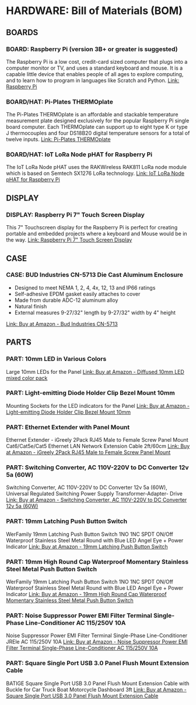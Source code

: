 # HARDWARE: Bill of Materials (BOM)

## BOARDS

### BOARD: Raspberry Pi (version 3B+ or greater is suggested)
The Raspberry Pi is a low cost, credit-card sized computer that plugs into a computer monitor or TV, and uses a standard keyboard and mouse. It is a capable little device that enables people of all ages to explore computing, and to learn how to program in languages like Scratch and Python.
[Link: Raspberry Pi](https://www.raspberrypi.org/products/raspberry-pi-4-model-b/)

### BOARD/HAT: Pi-Plates THERMOplate
The Pi-Plates THERMOplate is an affordable and stackable temperature measurement plate designed exclusively for the popular Raspberry Pi single board computer. Each THERMOplate can support up to eight type K or type J thermocouples and four DS18B20 digital temperature sensors for a total of twelve inputs.
[Link: Pi-Plates THERMOplate](https://pi-plates.com/thermoplate/)

### BOARD/HAT: IoT LoRa Node pHAT for Raspberry Pi
The IoT LoRa Node pHAT uses the RAKWireless RAK811 LoRa node module which is based on Semtech SX1276 LoRa technology.
[Link: IoT LoRa Node pHAT for Raspberry Pi](https://uk.pi-supply.com/products/iot-lora-node-phat-for-raspberry-pi)

## DISPLAY

### DISPLAY: Raspberry Pi 7" Touch Screen Display
This 7" Touchscreen display for the Raspberry Pi is perfect for creating portable and embedded projects where a keyboard and Mouse would be in the way.
[Link: Raspberry Pi 7" Touch Screen Display](https://www.amazon.com/Raspberry-Pi-7-Touchscreen-Display/dp/B0153R2A9I/)

## CASE

### CASE: BUD Industries CN-5713 Die Cast Aluminum Enclosure
* Designed to meet NEMA 1, 2, 4, 4x, 12, 13 and IP66 ratings
* Self-adhesive EPDM gasket easily attaches to cover
* Made from durable ADC-12 aluminum alloy
* Natural finish
* External measures 9-27/32" length by 9-27/32" width by 4" height

[Link: Buy at Amazon - Bud Industries CN-5713](https://www.amazon.com/gp/product/B005T78LQY/ref=ppx_yo_dt_b_search_asin_title)

## PARTS

### PART: 10mm LED in Various Colors
Large 10mm LEDs for the Panel
[Link: Buy at Amazon - Diffused 10mm LED mixed color pack](https://www.amazon.com/gp/product/B07KWFSLZG)

### PART: Light-emitting Diode Holder Clip Bezel Mount 10mm
Mounting Sockets for the LED indicators for the Panel
[Link: Buy at Amazon - Light-emitting Diode Holder Clip Bezel Mount 10mm](https://www.amazon.com/gp/product)

### PART: Ethernet Extender with Panel Mount
Ethernet Extender - iGreely 2Pack RJ45 Male to Female Screw Panel Mount Cat6/Cat5e/Cat5 Ethernet LAN Network Extension Cable 2ft/60cm
[Link: Buy at Amazon - iGreely 2Pack RJ45 Male to Female Screw Panel Mount](https://www.amazon.com/gp/product/B082SJ88MS/)

### PART: Switching Converter, AC 110V-220V to DC Converter 12v 5a (60W)
Switching Converter, AC 110V-220V to DC Converter 12v 5a (60W), Universal Regulated Switching Power Supply Transformer-Adapter- Drive
[Link: Buy at Amazon - Switching Converter, AC 110V-220V to DC Converter 12v 5a (60W)](https://www.amazon.com/gp/product/B0755981JL/)

### PART: 19mm Latching Push Button Switch
WerFamily 19mm Latching Push Button Switch 1NO 1NC SPDT ON/Off Waterproof Stainless Steel Metal Round with Blue LED Angel Eye + Power Indicator
[Link: Buy at Amazon - 19mm Latching Push Button Switch](https://www.amazon.com/gp/product/B01KHNKFQ8/)

### PART: 19mm High Round Cap Waterproof Momentary Stainless Steel Metal Push Button Switch
WerFamily 19mm Latching Push Button Switch 1NO 1NC SPDT ON/Off Waterproof Stainless Steel Metal Round with Blue LED Angel Eye + Power Indicator
[Link: Buy at Amazon - 19mm High Round Cap Waterproof Momentary Stainless Steel Metal Push Button Switch](https://www.amazon.com/gp/product/B079HTQ7XD/)

### PART: Noise Suppressor Power EMI Filter Terminal Single-Phase Line-Conditioner AC 115/250V 10A
Noise Suppressor Power EMI Filter Terminal Single-Phase Line-Conditioner JREle AC 115/250V 10A
[Link: Buy at Amazon - Noise Suppressor Power EMI Filter Terminal Single-Phase Line-Conditioner AC 115/250V 10A](https://www.amazon.com/gp/product/B073RLXRPB/)


### PART: Square Single Port USB 3.0 Panel Flush Mount Extension Cable
BATIGE Square Single Port USB 3.0 Panel Flush Mount Extension Cable with Buckle for Car Truck Boat Motorcycle Dashboard 3ft
[Link: Buy at Amazon - Square Single Port USB 3.0 Panel Flush Mount Extension Cable](https://www.amazon.com/gp/product/B078LRSZDB/)


